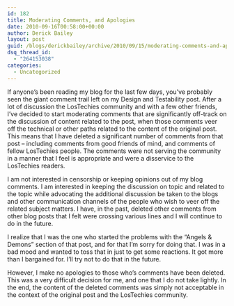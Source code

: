 ```yaml
---
id: 182
title: Moderating Comments, and Apologies
date: 2010-09-16T00:58:00+00:00
author: Derick Bailey
layout: post
guid: /blogs/derickbailey/archive/2010/09/15/moderating-comments-and-apologies.aspx
dsq_thread_id:
  - "264153038"
categories:
  - Uncategorized
---
```

If anyone&rsquo;s been reading my blog for the last few days, you&rsquo;ve probably seen the giant comment trail left on my Design and Testability post. After a lot of discussion the LosTechies community and with a few other friends, I&rsquo;ve decided to start moderating comments that are significantly off-track on the discussion of content related to the post, when those comments veer off the technical or other paths related to the content of the original post. This means that I have deleted a significant number of comments from that post &ndash; including comments from good friends of mind, and comments of fellow LosTechies people. The comments were not serving the community in a manner that I feel is appropriate and were a disservice to the LosTechies readers.

I am not interested in censorship or keeping opinions out of my blog comments. I am interested in keeping the discussion on topic and related to the topic while advocating the additional discussion be taken to the blogs and other communication channels of the people who wish to veer off the related subject matters. I have, in the past, deleted other comments from other blog posts that I felt were crossing various lines and I will continue to do in the future.

I realize that I was the one who started the problems with the &ldquo;Angels & Demons&rdquo; section of that post, and for that I&rsquo;m sorry for doing that. I was in a bad mood and wanted to toss that in just to get some reactions. It got more than I bargained for. I&rsquo;ll try not to do that in the future. 

However, I make no apologies to those who&rsquo;s comments have been deleted. This was a very difficult decision for me, and one that I do not take lightly. In the end, the content of the deleted comments was simply not acceptable in the context of the original post and the LosTechies community.